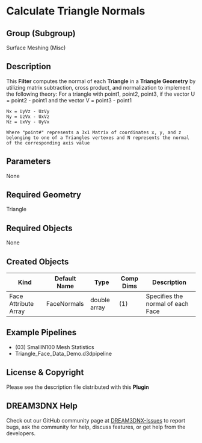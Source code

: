 # Calculate Triangle Normals

## Group (Subgroup)

Surface Meshing (Misc)

## Description

This **Filter** computes the normal of each **Triangle** in a **Triangle Geometry** by utilizing matrix subtraction, cross product, and normalization to implement the following theory:
    For a triangle with point1, point2, point3, if the vector U = point2 - point1 and the vector V = point3 - point1

    Nx = UyVz - UzVy
    Ny = UzVx - UxVz
    Nz = UxVy - UyVx

    Where "point#" represents a 3x1 Matrix of coordinates x, y, and z belonging to one of a Triangles vertexes and N represents the normal of the corresponding axis value

## Parameters

None

## Required Geometry

Triangle

## Required Objects

None

## Created Objects

| Kind                      | Default Name | Type     | Comp Dims | Description                                 |
|---------------------------|--------------|----------|--------|---------------------------------------------|
| Face Attribute Array | FaceNormals | double array | (1) | Specifies the normal of each Face |

## Example Pipelines

+ (03) SmallIN100 Mesh Statistics
+ Triangle_Face_Data_Demo.d3dpipeline

## License & Copyright

Please see the description file distributed with this **Plugin**

## DREAM3DNX Help

Check out our GitHub community page at [DREAM3DNX-Issues](https://github.com/BlueQuartzSoftware/DREAM3DNX-Issues) to report bugs, ask the community for help, discuss features, or get help from the developers.
